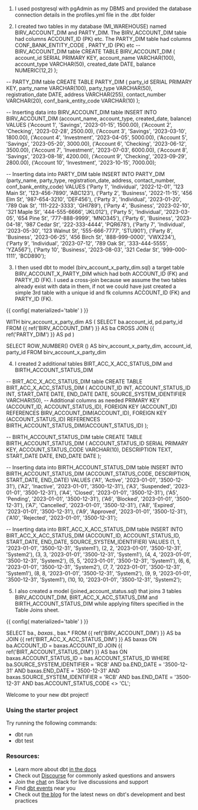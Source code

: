 1. I used postgresql with pgAdmin as my DBMS and provided the database connection details in the profiles.yml file in the .dbt folder

2. I created two tables in my database (MI_WAREHOUSE) named BIRV_ACCOUNT_DIM and PARTY_DIM. The BIRV_ACCOUNT_DIM table had columns ACCOUNT_ID (PK) etc. The PARTY_DIM table had columns CONF_BANK_ENTITY_CODE , PARTY_ID (PK) etc
-- BIRV_ACCOUNT_DIM table
CREATE TABLE BIRV_ACCOUNT_DIM (
    account_id SERIAL PRIMARY KEY,
    account_name VARCHAR(100),
    account_type VARCHAR(50),
    created_date DATE,
    balance NUMERIC(12,2)
);

-- PARTY_DIM table
CREATE TABLE PARTY_DIM (
    party_id SERIAL PRIMARY KEY,
    party_name VARCHAR(100),
    party_type VARCHAR(50),
    registration_date DATE,
    address VARCHAR(255),
    contact_number VARCHAR(20),
    conf_bank_entity_code VARCHAR(10)
);

-- Inserting data into BIRV_ACCOUNT_DIM table
INSERT INTO BIRV_ACCOUNT_DIM (account_name, account_type, created_date, balance) VALUES
('Account 1', 'Savings', '2023-01-15', 1500.00),
('Account 2', 'Checking', '2023-02-28', 2500.00),
('Account 3', 'Savings', '2023-03-10', 1800.00),
('Account 4', 'Investment', '2023-04-05', 5000.00),
('Account 5', 'Savings', '2023-05-20', 3000.00),
('Account 6', 'Checking', '2023-06-12', 3500.00),
('Account 7', 'Investment', '2023-07-03', 6000.00),
('Account 8', 'Savings', '2023-08-18', 4200.00),
('Account 9', 'Checking', '2023-09-29', 2800.00),
('Account 10', 'Investment', '2023-10-15', 7000.00);

-- Inserting data into PARTY_DIM table
INSERT INTO PARTY_DIM (party_name, party_type, registration_date, address, contact_number, conf_bank_entity_code) VALUES
('Party 1', 'Individual', '2022-12-01', '123 Main St', '123-456-7890', 'ABC123'),
('Party 2', 'Business', '2022-11-15', '456 Elm St', '987-654-3210', 'DEF456'),
('Party 3', 'Individual', '2023-01-20', '789 Oak St', '111-222-3333', 'GHI789'),
('Party 4', 'Business', '2023-02-10', '321 Maple St', '444-555-6666', 'JKL012'),
('Party 5', 'Individual', '2023-03-05', '654 Pine St', '777-888-9999', 'MNO345'),
('Party 6', 'Business', '2023-04-18', '987 Cedar St', '222-333-4444', 'PQR678'),
('Party 7', 'Individual', '2023-05-30', '123 Walnut St', '555-666-7777', 'STU901'),
('Party 8', 'Business', '2023-06-25', '456 Birch St', '888-999-0000', 'VWX234'),
('Party 9', 'Individual', '2023-07-12', '789 Oak St', '333-444-5555', 'YZA567'),
('Party 10', 'Business', '2023-08-03', '321 Cedar St', '999-000-1111', 'BCD890');


3. I then used dbt to model (birv_account_x_party_dim.sql) a target table BIRV_ACCOUNT_X_PARTY_DIM which had both ACCOUNT_ID (FK) and PARTY_ID (FK). I used a cross-join because we assume the two tables already exist with data in them, if not we could have just created a simple 3rd table with a unique id and fk columns ACCOUNT_ID (FK) and PARTY_ID (FK).

{{ 
  config(
    materialized='table'
  )
}}

WITH birv_account_x_party_dim AS (
    SELECT 
        ba.account_id,
        pd.party_id
    FROM 
        {{ ref('BIRV_ACCOUNT_DIM') }} AS ba
    CROSS JOIN 
        {{ ref('PARTY_DIM') }} AS pd
)

SELECT 
    ROW_NUMBER() OVER () AS birv_account_x_party_dim,
    account_id,
    party_id
FROM 
    birv_account_x_party_dim

4. I created 2 additional tables BIRT_ACC_X_ACC_STATUS_DIM and BIRTH_ACCOUNT_STATUS_DIM

-- BIRT_ACC_X_ACC_STATUS_DIM table
CREATE TABLE BIRT_ACC_X_ACC_STATUS_DIM (
    ACCOUNT_ID INT,
    ACCOUNT_STATUS_ID INT,
    START_DATE DATE,
    END_DATE DATE,
    SOURCE_SYSTEM_IDENTIFIER VARCHAR(50),
    -- Additional columns as needed
    PRIMARY KEY (ACCOUNT_ID, ACCOUNT_STATUS_ID),
    FOREIGN KEY (ACCOUNT_ID) REFERENCES BIRV_ACCOUNT_DIM(ACCOUNT_ID),
    FOREIGN KEY (ACCOUNT_STATUS_ID) REFERENCES BIRTH_ACCOUNT_STATUS_DIM(ACCOUNT_STATUS_ID)
);

-- BIRTH_ACCOUNT_STATUS_DIM table
CREATE TABLE BIRTH_ACCOUNT_STATUS_DIM (
    ACCOUNT_STATUS_ID SERIAL PRIMARY KEY,
    ACCOUNT_STATUS_CODE VARCHAR(10),
    DESCRIPTION TEXT,
    START_DATE DATE,
    END_DATE DATE
);

-- Inserting data into BIRTH_ACCOUNT_STATUS_DIM table
INSERT INTO BIRTH_ACCOUNT_STATUS_DIM (ACCOUNT_STATUS_CODE, DESCRIPTION, START_DATE, END_DATE) VALUES
('A1', 'Active', '2023-01-01', '3500-12-31'),
('A2', 'Inactive', '2023-01-01', '3500-12-31'),
('A3', 'Suspended', '2023-01-01', '3500-12-31'),
('A4', 'Closed', '2023-01-01', '3500-12-31'),
('A5', 'Pending', '2023-01-01', '3500-12-31'),
('A6', 'Blocked', '2023-01-01', '3500-12-31'),
('A7', 'Cancelled', '2023-01-01', '3500-12-31'),
('A8', 'Expired', '2023-01-01', '3500-12-31'),
('A9', 'Approved', '2023-01-01', '3500-12-31'),
('A10', 'Rejected', '2023-01-01', '3500-12-31');

-- Inserting data into BIRT_ACC_X_ACC_STATUS_DIM table
INSERT INTO BIRT_ACC_X_ACC_STATUS_DIM (ACCOUNT_ID, ACCOUNT_STATUS_ID, START_DATE, END_DATE, SOURCE_SYSTEM_IDENTIFIER) VALUES
(1, 1, '2023-01-01', '3500-12-31', 'System1'),
(2, 2, '2023-01-01', '3500-12-31', 'System2'),
(3, 3, '2023-01-01', '3500-12-31', 'System1'),
(4, 4, '2023-01-01', '3500-12-31', 'System2'),
(5, 5, '2023-01-01', '3500-12-31', 'System1'),
(6, 6, '2023-01-01', '3500-12-31', 'System2'),
(7, 7, '2023-01-01', '3500-12-31', 'System1'),
(8, 8, '2023-01-01', '3500-12-31', 'System2'),
(9, 9, '2023-01-01', '3500-12-31', 'System1'),
(10, 10, '2023-01-01', '3500-12-31', 'System2');


5. I also created a model (joined_account_status.sql) that joins 3 tables BIRV_ACCOUNT_DIM, BIRT_ACC_X_ACC_STATUS_DIM and BIRTH_ACCOUNT_STATUS_DIM while applying filters specified in the Table Joins sheet.

{{ 
  config(
    materialized='table'
  )
}}

SELECT
    ba.*,
    baxas.*,
    bas.*
FROM 
    {{ ref('BIRV_ACCOUNT_DIM') }} AS ba
JOIN 
    {{ ref('BIRT_ACC_X_ACC_STATUS_DIM') }} AS baxas
ON 
    ba.ACCOUNT_ID = baxas.ACCOUNT_ID
JOIN 
    {{ ref('BIRT_ACCOUNT_STATUS_DIM') }} AS bas
ON 
    baxas.ACCOUNT_STATUS_ID = bas.ACCOUNT_STATUS_ID
WHERE 
    ba.SOURCE_SYSTEM_IDENTIFIER = 'RCB' 
    AND ba.END_DATE = '3500-12-31' 
    AND baxas.END_DATE = '3500-12-31' 
    AND baxas.SOURCE_SYSTEM_IDENTIFIER = 'RCB' 
    AND bas.END_DATE = '3500-12-31' 
    AND bas.ACCOUNT_STATUS_CODE <> 'CL';



































Welcome to your new dbt project!

### Using the starter project

Try running the following commands:
- dbt run
- dbt test


### Resources:
- Learn more about dbt [in the docs](https://docs.getdbt.com/docs/introduction)
- Check out [Discourse](https://discourse.getdbt.com/) for commonly asked questions and answers
- Join the [chat](https://community.getdbt.com/) on Slack for live discussions and support
- Find [dbt events](https://events.getdbt.com) near you
- Check out [the blog](https://blog.getdbt.com/) for the latest news on dbt's development and best practices
